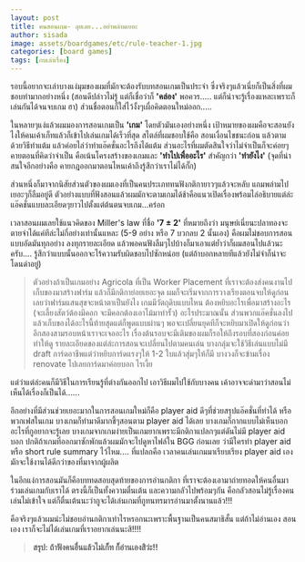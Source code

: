 ```yaml
---
layout: post
title: คนสอนเกม- ลุยเลย...อย่าพล่ามเยอะ
author: sisada
image: assets/boardgames/etc/rule-teacher-1.jpg
categories: [board games]
tags: [กบเล่าเรื่อง]
---
```

รอบนี้อยากจะเล่าบางแง่มุมของผมที่มักจะต้องรับบทสอนเกมเป็นประจำ ซึ่งจริงๆแล้วเนี่ยก็เป็นสิ่งที่ผมชอบทำมากอย่างหนึ่ง (สอนดีปล่าวไม่รู้ แต่ก็เชื่อว่าก็ **'คล่อง'** พอควร..... แต่ก็น่าจะรู้เรื่องแหละเพราะก็เล่นกันได้จนจบเกม ฮา) ส่วนชื่อตอนก็ใส่ไว้งั้งๆเผื่อคิดตอนใหม่ออก.....

ในหลายๆแง่แล้วผมมองการสอนเกมเป็น **'เกม'** โดยตัวมันเองอย่างหนึ่ง เป้าหมายของผมคือจะสอนยังไงให้คนเค้าเก็ทแล้วก็เข้าไปเล่นเกมได้เร็วที่สุด สไตล์ที่ผมชอบใช้คือ สอนเงื่อนไขชนะก่อน แล้วตามด้วยวิธีทำแต้ม แล้วค่อยไล่ว่าทำแอ๊คชั่นอะไรถึงได้แต้ม ส่วนอะไรที่ผมตัดสินใจว่าไม่จำเป็นก็จะค่อยๆคายตอนที่คิดว่าจำเป็น คือเน้นโครงสร้างของเกมและ **'ทำไปเพื่ออะไร'** สำคัญกว่า **'ทำยังไง'** (จุดที่น่าสนใจอีกอย่างคือ คายกฎออกมาตอนไหนเค้าถึงรู้สึกว่าเราไม่ได้กั๊ก)

ส่วนหนึ่งก็มาจากนิสัยส่วนตัวของผมเองที่เป็นคนประเภททนฟังกติกายาวๆแล้วจะหลับ แถมพล่ามไปเยอะๆก็ลืมอยู่ดี ตัวอย่างแบบที่ฟังสอนแล้วผมมักจะตามเกมได้ช้าคือแนวเปิดเรื่องพร้อมไล่อธิบายแต่ล่ะแอ๊คชั่นแบบละเอียดๆยาวไปตั้งแต่ต้นตนจบเกม...คร่อก

เวลาสอนผมเลยใช้แนวคิดของ Miller's law ที่ชื่อ **'7 ± 2'** ที่หมายถึงว่า มนุษย์เนี่ยนะปลาทองจะตายจำได้แค่ทีล่ะไม่กี่อย่างเท่านั้นแหละ (5-9 อย่าง หรือ 7 บวกลบ 2 นั้นเอง) คือผมไม่ชอบการสอนแบบอัดมันทุกอย่าง ลงทุกรายละเอียด แล้วพอคนฟังลืมๆไปบ้างก็มาเอาแต่ย้ำว่าก็ผมสอนไปแล้วนะครับ.... รู้สึกว่าแบบนั้นออกจะไร้ความรับผิดชอบไปซักหน่อย (แต่ถ้าบอกหลายทีแล้วยังไม่จำก็น่าจะโดนด่าอยู่)

> ตัวอย่างถ้าเป็นเกมอย่าง Agricola ที่เป็น Worker Placement ที่เราจะต้องส่งคนงานไปเก็บของมาสร้างฟาร์ม แล้วก็มีกติกาย่อยเยอะจุด ผมก็จะเริ่มจากการวางเรียงตอนจบให้ดูก่อนเลยว่าฟาร์มแสนสุขจะหน้าตาเป็นยังไง เกมมีวัตถุดิบแบบไหน ต้องหยิบอะไรเพื่อมาสร้างอะไร (จะเลี้ยงสัตว์ต้องมีคอก จะมีคอกต้องเอาไม้มาทำรั้ว) อะไรประมาณนั้น ส่วนพวกแอ๊คชั่นลงไปแล้วเก็บของได้อะไรนี้ท้ายสุดแต่ก็พูดแบบผ่านๆ พอจะเปลี่ยนยุคทีก็จะหยิบมาเปิดให้ดูก่อนว่าอีกสองสามรอบหน้าเราจะเจออะไร เรื่องต้นรอบจะมีเติมของผมก็รอให้ถึงรอบที่สองก่อนค่อยทำให้ดู รายละเอียดของแต่ล่ะการสอนจะเปลี่ยนไปตามคนเล่น บางกลุ่มจะใช้วิธีเล่นแบบไม่มี draft การ์ดอาชีพแต่ว่าหยิบการ์ดแรงๆให้ 1-2 ใบแล้วสุ่มๆให้ก็มี บางวงก็จะข้ามเรื่อง renovate ไปเลยการ์ดมาค่อยบอก ไรเงี้ย


แต่ว่าแต่ล่ะคนก็มีวิธีในการเรียนรู้ที่ต่างกันออกไป เอาวิธีผมไปใช้กับบางคน เค้าอาจจะด่ามาว่าสอนไม่เห็นได้เรื่องก็เป็นได้......

อีกอย่างที่มีส่วนช่วยเยอะมากในการสอนเกมใหม่ก็คือ player aid ดีๆที่ช่วยสรุปแอ๊คชั่นที่ทำได้ หรือพวกเฟสในเกม บางเกมก็ทำมาดีมากชี้ๆสอนตาม player aid ได้เลย บางเกมก็กากแบบไม่เห็นบอกอะไรที่กูอยากจะรู้เลย บางเกมจากเกมง่ายเป็นเกมยากเพราะมีกติกาแปลกๆแต่ดันไม่มี player aid บอก ปกติถ้าเกมที่ออกมาซักพักแล้วผมมักจะไปดูหาไฟล์ใน BGG ก่อนเลย ว่ามีใครทำ player aid หรือ short rule summary ไว้ไหม.... ที่แปลกคือ เวลาคนเล่นเกมมาเรียบเรียง player aid เองมักจะใช้งานได้ดีกว่าของที่มาจากผู้ผลิต

ในอีกแง่การสอนมันก็คือบททดสอบสุดท้ายของการอ่านกติกา ที่เราจะต้องเอามาถ่ายทอดให้คนอื่นมาร่วมเล่นเกมกับเราได้ ตรงนี้ก็เป็นทั้งความตื่นเต้น และความกลัวไปพร้อมๆกัน คือกลัวสอนไม่รู้เรื่องคนเล่นไม่เข้าใจ แต่ก็ตื่นเต้นนะว่ากูจะได้เล่นเกมที่กูทนทรมารอ่านมาตั้งนานแล้ว!!!

คือจริงๆแล้วผมน่ะไม่ชอบอ่านกติกาเท่าไรหรอกนะเพราะพื้นฐานเป็นคนสมาธิสั้น แต่ถ้าไม่อ่านเอง สอนเอง เราก็จะไม่ได้เล่นเกมที่เราอยากเล่นนะสิ!!!!
 
> **สรุป: ถ้าฟังคนอื่นแล้วไม่เก็ท ก็อ่านเองสิว่ะ!!**



